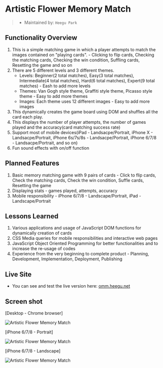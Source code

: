 # Artistic Flower Memory Match

> - Maintained by: `Heegu Park`


## Functionality Overview
1. This is a simple matching game in which a player attempts to match the images contained on "playing cards". - Clicking to flip cards, Checking the matching cards, Checking the win condition, Suffling cards, Resetting the game and so on
2. There are 5 different levels and 3 different themes.
    - Levels: Beginner(2 total matches), Easy(3 total matches), Intermediate(4 total matches), Hard(6 total matches), Expert(9 total matches) - Eash to add more levels
    - Themes: Van Gogh style theme, Graffiti style theme, Picasso style theme - Easy to add more themes
    - Images: Each theme uses 12 different images - Easy to add more images
3. This dynamically creates the game board using DOM and shuffles all the card each play.
4. This displays the number of player attempts, the number of games played and the accuracy(card matching success rate)
5. Support most of mobile devices(iPad - Landsacpe/Portrait, iPhone X - Landsacpe/Portrait, iPhone 6s/7s/8s - Landsacpe/Portrait, iPhone 6/7/8 - Landsacpe/Portrait, and so on)
6. Fun sound effects with on/off function

## Planned Features
1. Basic memory matching game with 9 pairs of cards - Click to flip cards, Check the matching cards, Check the win condition, Suffle cards, Resetting the game
2. Displaying stats - games played, attempts, accuracy
3. Mobile responsibility - iPhone 6/7/8 - Landscape/Portrait, iPad - Landscape/Portrait

## Lessons Learned
1. Various applications and usage of JavaScript DOM functions for dynamically creation of cards
2. CSS Media queries for mobile responsibilities and interactive web pages
3. JavaScript Object Oriented Programming for better functionalities and to increase the re-usage of codes
4. Experience from the very beginning to complete product - Planning, Development, Implementation, Deployment, Publishing 

## Live Site
* You can see and test the live version here: <a href="http://omm.heegu.net" target="blank">omm.heegu.net</a>

## Screen shot
[Desktop - Chrome browser]

![Artistic Flower Memory Match](https://github.com/heegupark/memory_match/blob/master/omm-ss-001.gif)

[iPhone 6/7/8 - Portrait]

![Artistic Flower Memory Match](https://github.com/heegupark/memory_match/blob/master/omm-ss-002.gif)

[iPhone 6/7/8 - Landscape]

![Artistic Flower Memory Match](https://github.com/heegupark/memory_match/blob/master/omm-ss-003.gif)
